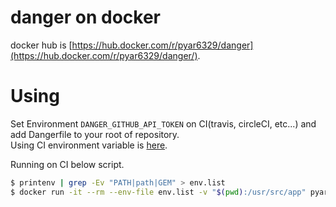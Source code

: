 # danger on docker

docker hub is [https://hub.docker.com/r/pyar6329/danger](https://hub.docker.com/r/pyar6329/danger/).

# Using

Set Environment `DANGER_GITHUB_API_TOKEN` on CI(travis, circleCI, etc...) and add Dangerfile to your root of repository.  
Using CI environment variable is [here](https://github.com/danger/danger/blob/master/lib/danger/ci_source/travis.rb).

Running on CI below script.

```bash
$ printenv | grep -Ev "PATH|path|GEM" > env.list
$ docker run -it --rm --env-file env.list -v "$(pwd):/usr/src/app" pyar6329/danger:latest
```

